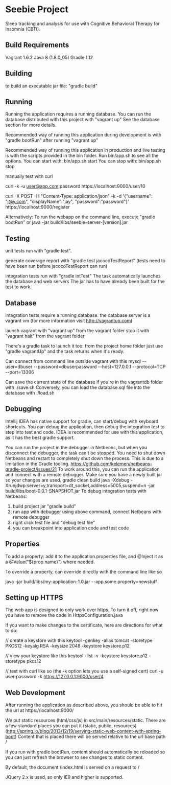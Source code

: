 Seebie Project
====

Sleep tracking and analysis for use with Cognitive Behavioral Therapy for Insomnia (CBTI).

## Build Requirements
Vagrant 1.6.2
Java 8 (1.8.0_05)
Gradle 1.12

## Building

to build an executable jar file: "gradle build"

## Running

Running the application requires a running database.
You can run the database distributed with this project with "vagrant up"
See the database section for more details.

Recommended way of running this application during development is with "gradle bootRun" after running "vagrant up"

Recommended way of running this application in production and live testing is with the scripts provided in the bin folder.
Run bin/app.sh to see all the options.
You can start with: bin/app.sh start
You can stop with:  bin/app.sh stop


manually test with curl

curl -k -u user@app.com:password https://localhost:9000/user/10

curl -X POST -H "Content-Type: application/json" -k -d '{"username": "j@y.com", "displayName":"jay", "password":"password"}' https://localhost:9000/register

Alternatively: To run the webapp on the command line, execute "gradle bootRun"
or java -jar build/libs/seebie-server-[version].jar

## Testing

unit tests run with "gradle test".

generate coverage report with "gradle test jacocoTestReport"
(tests need to have been run before jacocoTestReport can run)

integration tests run with "gradle intTest"
The task automatically launches the database and web servers
The jar has to have already been built for the test to work.

## Database

integration tests require a running database. the database server is a vagrant vm
(for more information visit http://vagrantup.com)

launch vagrant with "vagrant up" from the vagrant folder
stop it with "vagrant halt" from the vagrant folder

There's a gradle task to launch it too:
from the project home folder just use "gradle vagrantUp"
and the task returns when it's ready.

Can connect from command line outside vagrant with this
mysql --user=dbuser --password=dbuserpassword --host=127.0.0.1 --protocol=TCP --port=13306

Can save the current state of the database if you're in the vagrantdb folder with ./save.sh
Conversely, you can load the database.sql file into the database with ./load.sh

## Debugging

Intellij IDEA has native support for gradle, can start/debug with keyboard shortcuts.
You can debug the application, then debug the integration test to step into test and code.
IDEA is recommended for use with this application, as it has the best gradle support.

You can run the project in the debugger in Netbeans, but when you disconnect the
debugger, the task can't be stopped. You need to shut down Netbeans and restart
to completely shut down the process. This is due to a limitation in the Gradle tooling.
https://github.com/kelemen/netbeans-gradle-project/issues/21
To work around this, you can run the application and connect with a remote debugger.
Make sure you have a newly built jar so your changes are used.
gradle clean build
java -Xdebug -Xrunjdwp:server=y,transport=dt_socket,address=5005,suspend=n -jar build/libs/boot-0.0.1-SNAPSHOT.jar
To debug integration tests with Netbeans:
1) build project jar "gradle build" 
2) run app with debugger using above command, connect Netbeans with remote debugger
3) right click test file and "debug test file"
4) you can breakpoint into application code and test code


## Properties

To add a property:
add it to the application.properties file, and @Inject it as a @Value("${prop.name}") where needed.

To override a property, can override directly with the command line like so

java -jar build/libs/my-application-1.0.jar --app.some.property=newstuff


## Setting up HTTPS

The web app is designed to only work over https. To turn it off, right now
you have to remove the code in HttpsConfiguration.java

If you want to make changes to the certificate, here are directions for what to do:

// create a keystore with this
keytool -genkey -alias tomcat -storetype PKCS12 -keyalg RSA -keysize 2048 -keystore keystore.p12

// view your keystore like this
keytool -list -v -keystore keystore.p12 -storetype pkcs12

// test with curl like so (the -k option lets you use a self-signed cert)
curl -u user:password -k https://127.0.0.1:9000/user/4


## Web Development

After running the application as described above, you should be able to hit the url at
https://localhost:9000/

We put static resources (html/css/js) in src/main/resources/static.
There are a few standard places you can put it (static, public, resources)
(http://spring.io/blog/2013/12/19/serving-static-web-content-with-spring-boot)
Content that is placed there will be served relative to the url base path /

If you run with gradle bootRun, content should automatically be reloaded
so you can just refresh the browser to see changes to static content.

By default, the document /index.html is served on a request to /

JQuery 2.x is used, so only IE9 and higher is supported.



